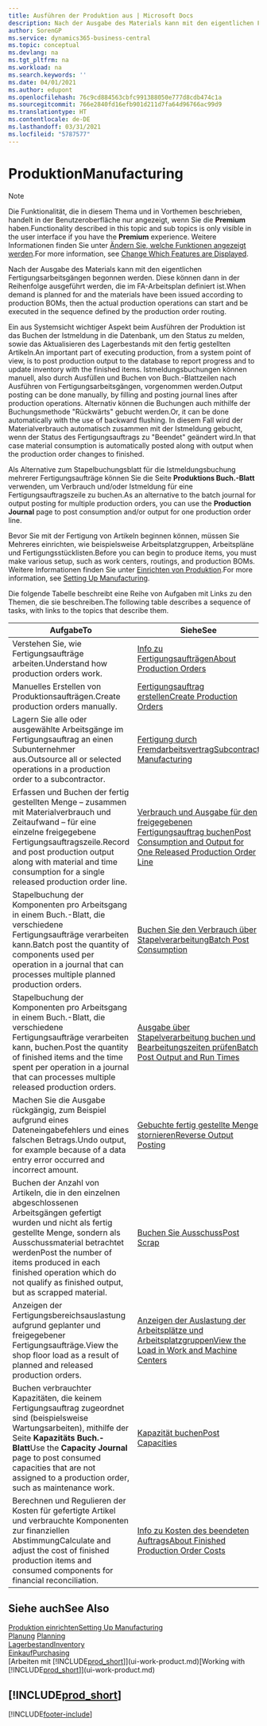 ```yaml
---
title: Ausführen der Produktion aus | Microsoft Docs
description: Nach der Ausgabe des Materials kann mit den eigentlichen Fertigungsarbeitsgängen begonnen werden. Diese können dann in der Reihenfolge ausgeführt werden, die im FA-Arbeitsplan definiert ist.
author: SorenGP
ms.service: dynamics365-business-central
ms.topic: conceptual
ms.devlang: na
ms.tgt_pltfrm: na
ms.workload: na
ms.search.keywords: ''
ms.date: 04/01/2021
ms.author: edupont
ms.openlocfilehash: 76c9cd884563cbfc991388050e777d8cdb474c1a
ms.sourcegitcommit: 766e2840fd16efb901d211d7fa64d96766ac99d9
ms.translationtype: HT
ms.contentlocale: de-DE
ms.lasthandoff: 03/31/2021
ms.locfileid: "5787577"
---
```

# <a name="manufacturing"></a><span data-ttu-id="b02de-103">Produktion</span><span class="sxs-lookup"><span data-stu-id="b02de-103">Manufacturing</span></span>
> [!NOTE]
> <span data-ttu-id="b02de-104">Die Funktionalität, die in diesem Thema und in Vorthemen beschrieben, handelt in der Benutzeroberfläche nur angezeigt, wenn Sie die **Premium** haben.</span><span class="sxs-lookup"><span data-stu-id="b02de-104">Functionality described in this topic and sub topics is only visible in the user interface if you have the **Premium** experience.</span></span> <span data-ttu-id="b02de-105">Weitere Informationen finden Sie unter [Ändern Sie, welche Funktionen angezeigt werden](ui-experiences.md).</span><span class="sxs-lookup"><span data-stu-id="b02de-105">For more information, see [Change Which Features are Displayed](ui-experiences.md).</span></span>

<span data-ttu-id="b02de-106">Nach der Ausgabe des Materials kann mit den eigentlichen Fertigungsarbeitsgängen begonnen werden. Diese können dann in der Reihenfolge ausgeführt werden, die im FA-Arbeitsplan definiert ist.</span><span class="sxs-lookup"><span data-stu-id="b02de-106">When demand is planned for and the materials have been issued according to production BOMs, then the actual production operations can start and be executed in the sequence defined by the production order routing.</span></span>  

<span data-ttu-id="b02de-107">Ein aus Systemsicht wichtiger Aspekt beim Ausführen der Produktion ist das Buchen der Istmeldung in die Datenbank, um den Status zu melden, sowie das Aktualisieren des Lagerbestands mit den fertig gestellten Artikeln.</span><span class="sxs-lookup"><span data-stu-id="b02de-107">An important part of executing production, from a system point of view, is to post production output to the database to report progress and to update inventory with the finished items.</span></span> <span data-ttu-id="b02de-108">Istmeldungsbuchungen können manuell, also durch Ausfüllen und Buchen von Buch.-Blattzeilen nach Ausführen von Fertigungsarbeitsgängen, vorgenommen werden.</span><span class="sxs-lookup"><span data-stu-id="b02de-108">Output posting can be done manually, by filling and posting journal lines after production operations.</span></span> <span data-ttu-id="b02de-109">Alternativ können die Buchungen auch mithilfe der Buchungsmethode "Rückwärts" gebucht werden.</span><span class="sxs-lookup"><span data-stu-id="b02de-109">Or, it can be done automatically with the use of backward flushing.</span></span> <span data-ttu-id="b02de-110">In diesem Fall wird der Materialverbrauch automatisch zusammen mit der Istmeldung gebucht, wenn der Status des Fertigungsauftrags zu "Beendet" geändert wird.</span><span class="sxs-lookup"><span data-stu-id="b02de-110">In that case material consumption is automatically posted along with output when the production order changes to finished.</span></span>  

<span data-ttu-id="b02de-111">Als Alternative zum Stapelbuchungsblatt für die Istmeldungsbuchung mehrerer Fertigungsaufträge können Sie die Seite **Produktions Buch.-Blatt** verwenden, um Verbrauch und/oder Istmeldung für eine Fertigungsauftragszeile zu buchen.</span><span class="sxs-lookup"><span data-stu-id="b02de-111">As an alternative to the batch journal for output posting for multiple production orders, you can use the **Production Journal** page to post consumption and/or output for one production order line.</span></span>

<span data-ttu-id="b02de-112">Bevor Sie mit der Fertigung von Artikeln beginnen können, müssen Sie Mehreres einrichten, wie beispielsweise Arbeitsplatzgruppen, Arbeitspläne und Fertigungsstücklisten.</span><span class="sxs-lookup"><span data-stu-id="b02de-112">Before you can begin to produce items, you must make various setup, such as work centers, routings, and production BOMs.</span></span> <span data-ttu-id="b02de-113">Weitere Informationen finden Sie unter [Einrichten von Produktion](production-configure-production-processes.md).</span><span class="sxs-lookup"><span data-stu-id="b02de-113">For more information, see [Setting Up Manufacturing](production-configure-production-processes.md).</span></span>

<span data-ttu-id="b02de-114">Die folgende Tabelle beschreibt eine Reihe von Aufgaben mit Links zu den Themen, die sie beschreiben.</span><span class="sxs-lookup"><span data-stu-id="b02de-114">The following table describes a sequence of tasks, with links to the topics that describe them.</span></span>   

|<span data-ttu-id="b02de-115">**Aufgabe**</span><span class="sxs-lookup"><span data-stu-id="b02de-115">**To**</span></span>|<span data-ttu-id="b02de-116">**Siehe**</span><span class="sxs-lookup"><span data-stu-id="b02de-116">**See**</span></span>|  
|------------|-------------|  
|<span data-ttu-id="b02de-117">Verstehen Sie, wie Fertigungsaufträge arbeiten.</span><span class="sxs-lookup"><span data-stu-id="b02de-117">Understand how production orders work.</span></span>|[<span data-ttu-id="b02de-118">Info zu Fertigungsaufträgen</span><span class="sxs-lookup"><span data-stu-id="b02de-118">About Production Orders</span></span>](production-about-production-orders.md)|
|<span data-ttu-id="b02de-119">Manuelles Erstellen von Produktionsaufträgen.</span><span class="sxs-lookup"><span data-stu-id="b02de-119">Create production orders manually.</span></span>|[<span data-ttu-id="b02de-120">Fertigungsauftrag erstellen</span><span class="sxs-lookup"><span data-stu-id="b02de-120">Create Production Orders</span></span>](production-how-to-create-production-orders.md)|
|<span data-ttu-id="b02de-121">Lagern Sie alle oder ausgewählte Arbeitsgänge im Fertigungsauftrag an einen Subunternehmer aus.</span><span class="sxs-lookup"><span data-stu-id="b02de-121">Outsource all or selected operations in a production order to a subcontractor.</span></span>|[<span data-ttu-id="b02de-122">Fertigung durch Fremdarbeitsvertrag</span><span class="sxs-lookup"><span data-stu-id="b02de-122">Subcontract Manufacturing</span></span>](production-how-to-subcontract-manufacturing.md)|
|<span data-ttu-id="b02de-123">Erfassen und Buchen der fertig gestellten Menge – zusammen mit Materialverbrauch und Zeitaufwand – für eine einzelne freigegebene Fertigungsauftragszeile.</span><span class="sxs-lookup"><span data-stu-id="b02de-123">Record and post production output along with material and time consumption for a single released production order line.</span></span>|[<span data-ttu-id="b02de-124">Verbrauch und Ausgabe für den freigegebenen Fertigungsauftrag buchen</span><span class="sxs-lookup"><span data-stu-id="b02de-124">Post Consumption and Output for One Released Production Order Line</span></span>](production-how-to-register-consumption-and-output.md)|  
|<span data-ttu-id="b02de-125">Stapelbuchung der Komponenten pro Arbeitsgang in einem Buch.-Blatt, die verschiedene Fertigungsaufträge verarbeiten kann.</span><span class="sxs-lookup"><span data-stu-id="b02de-125">Batch post the quantity of components used per operation in a journal that can processes multiple planned production orders.</span></span>|[<span data-ttu-id="b02de-126">Buchen Sie den Verbrauch über Stapelverarbeitung</span><span class="sxs-lookup"><span data-stu-id="b02de-126">Batch Post Consumption</span></span>](production-how-to-post-consumption.md)|
|<span data-ttu-id="b02de-127">Stapelbuchung der Komponenten pro Arbeitsgang in einem Buch.-Blatt, die verschiedene Fertigungsaufträge verarbeiten kann, buchen.</span><span class="sxs-lookup"><span data-stu-id="b02de-127">Post the quantity of finished items and the time spent per operation in a journal that can processes multiple released production orders.</span></span>|[<span data-ttu-id="b02de-128">Ausgabe über Stapelverarbeitung buchen und Bearbeitungszeiten prüfen</span><span class="sxs-lookup"><span data-stu-id="b02de-128">Batch Post Output and Run Times</span></span>](production-how-to-post-output-quantity.md)|
|<span data-ttu-id="b02de-129">Machen Sie die Ausgabe rückgängig, zum Beispiel aufgrund eines Dateneingabefehlers und eines falschen Betrags.</span><span class="sxs-lookup"><span data-stu-id="b02de-129">Undo output, for example because of a data entry error occurred and incorrect amount.</span></span>  |[<span data-ttu-id="b02de-130">Gebuchte fertig gestellte Menge stornieren</span><span class="sxs-lookup"><span data-stu-id="b02de-130">Reverse Output Posting</span></span>](production-how-to-reverse-output-posting.md)|  
|<span data-ttu-id="b02de-131">Buchen der Anzahl von Artikeln, die in den einzelnen abgeschlossenen Arbeitsgängen gefertigt wurden und nicht als fertig gestellte Menge, sondern als Ausschussmaterial betrachtet werden</span><span class="sxs-lookup"><span data-stu-id="b02de-131">Post the number of items produced in each finished operation which do not qualify as finished output, but as scrapped material.</span></span>|[<span data-ttu-id="b02de-132">Buchen Sie Ausschuss</span><span class="sxs-lookup"><span data-stu-id="b02de-132">Post Scrap</span></span>](production-how-to-post-scrap.md)|
|<span data-ttu-id="b02de-133">Anzeigen der Fertigungsbereichsauslastung aufgrund geplanter und freigegebener Fertigungsaufträge.</span><span class="sxs-lookup"><span data-stu-id="b02de-133">View the shop floor load as a result of planned and released production orders.</span></span>|[<span data-ttu-id="b02de-134">Anzeigen der Auslastung der Arbeitsplätze und Arbeitsplatzgruppen</span><span class="sxs-lookup"><span data-stu-id="b02de-134">View the Load in Work and Machine Centers</span></span>](production-how-to-view-the-load-on-work-centers.md)|      
|<span data-ttu-id="b02de-135">Buchen verbrauchter Kapazitäten, die keinem Fertigungsauftrag zugeordnet sind (beispielsweise Wartungsarbeiten), mithilfe der Seite **Kapazitäts Buch.-Blatt**</span><span class="sxs-lookup"><span data-stu-id="b02de-135">Use the **Capacity Journal** page to post consumed capacities that are not assigned to a production order, such as maintenance work.</span></span>|[<span data-ttu-id="b02de-136">Kapazität buchen</span><span class="sxs-lookup"><span data-stu-id="b02de-136">Post Capacities</span></span>](production-how-to-post-capacities.md)|  
|<span data-ttu-id="b02de-137">Berechnen und Regulieren der Kosten für gefertigte Artikel und verbrauchte Komponenten zur finanziellen Abstimmung</span><span class="sxs-lookup"><span data-stu-id="b02de-137">Calculate and adjust the cost of finished production items and consumed components for financial reconciliation.</span></span>|[<span data-ttu-id="b02de-138">Info zu Kosten des beendeten Auftrags</span><span class="sxs-lookup"><span data-stu-id="b02de-138">About Finished Production Order Costs</span></span>](finance-about-finished-production-order-costs.md)|  

## <a name="see-also"></a><span data-ttu-id="b02de-139">Siehe auch</span><span class="sxs-lookup"><span data-stu-id="b02de-139">See Also</span></span>  
[<span data-ttu-id="b02de-140">Produktion einrichten</span><span class="sxs-lookup"><span data-stu-id="b02de-140">Setting Up Manufacturing</span></span>](production-configure-production-processes.md)  
<span data-ttu-id="b02de-141">[Planung](production-planning.md)    </span><span class="sxs-lookup"><span data-stu-id="b02de-141">[Planning](production-planning.md)    </span></span>  
[<span data-ttu-id="b02de-142">Lagerbestand</span><span class="sxs-lookup"><span data-stu-id="b02de-142">Inventory</span></span>](inventory-manage-inventory.md)  
[<span data-ttu-id="b02de-143">Einkauf</span><span class="sxs-lookup"><span data-stu-id="b02de-143">Purchasing</span></span>](purchasing-manage-purchasing.md)  
<span data-ttu-id="b02de-144">[Arbeiten mit [!INCLUDE[prod_short](includes/prod_short.md)]](ui-work-product.md)</span><span class="sxs-lookup"><span data-stu-id="b02de-144">[Working with [!INCLUDE[prod_short](includes/prod_short.md)]](ui-work-product.md)</span></span>

## [!INCLUDE[prod_short](includes/free_trial_md.md)]  


[!INCLUDE[footer-include](includes/footer-banner.md)]